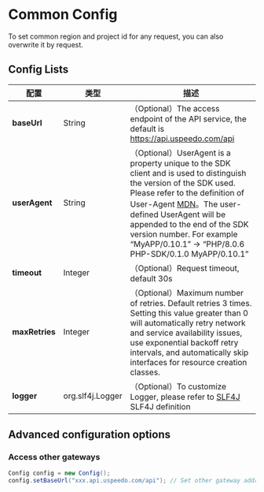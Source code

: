 # Common Config

To set common region and project id for any request, you can also overwrite it by request.

## Config Lists

| 配置             | 类型               | 描述                                                                                                                                                                                                                                                                                                                                                                                                 |
|----------------|------------------|----------------------------------------------------------------------------------------------------------------------------------------------------------------------------------------------------------------------------------------------------------------------------------------------------------------------------------------------------------------------------------------------------|
| **baseUrl**    | String           | （Optional）The access endpoint of the API service, the default is https://api.uspeedo.com/api                                                                                                                                                                                                                                                                                                       |
| **userAgent**  | String           | （Optional）UserAgent is a property unique to the SDK client and is used to distinguish the version of the SDK used. Please refer to the definition of User-Agent [MDN](https://developer.mozilla.org/en-US/docs/Web/HTTP/Headers/User-Agent)。The user-defined UserAgent will be appended to the end of the SDK version number. For example “MyAPP/0.10.1” -> “PHP/8.0.6 PHP-SDK/0.1.0 MyAPP/0.10.1” |
| **timeout**    | Integer          | （Optional）Request timeout, default 30s                                                                                                                                                                                                                                                                                                                                                             |
| **maxRetries** | Integer          | （Optional）Maximum number of retries. Default retries 3 times. Setting this value greater than 0 will automatically retry network and service availability issues, use exponential backoff retry intervals, and automatically skip interfaces for resource creation classes.                                                                                                                        |
| **logger**     | org.slf4j.Logger | （Optional）To customize Logger, please refer to [SLF4J](https://www.slf4j.org/) SLF4J definition                                                                                                                                                                                                                                                                                                    |

## Advanced configuration options

### Access other gateways

```java
Config config = new Config();
config.setBaseUrl("xxx.api.uspeedo.com/api"); // Set other gateway addresses
```
